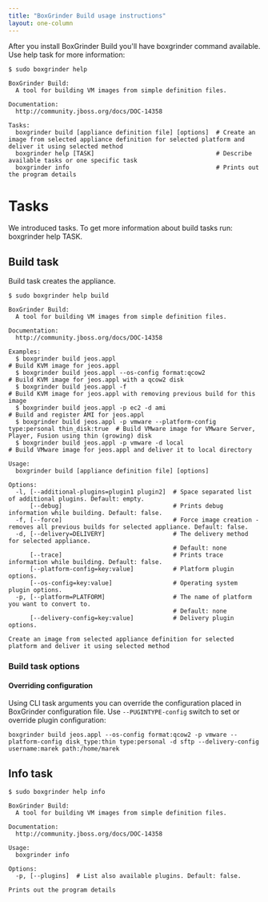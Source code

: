```yaml
---
title: "BoxGrinder Build usage instructions"
layout: one-column
---
```


After you install BoxGrinder Build you'll have boxgrinder command available. Use help task for more information:

    $ sudo boxgrinder help

    BoxGrinder Build:
      A tool for building VM images from simple definition files.

    Documentation:
      http://community.jboss.org/docs/DOC-14358

    Tasks:
      boxgrinder build [appliance definition file] [options]  # Create an image from selected appliance definition for selected platform and deliver it using selected method
      boxgrinder help [TASK]                                  # Describe available tasks or one specific task
      boxgrinder info                                         # Prints out the program details

# Tasks

We introduced tasks. To get more information about build tasks run: boxgrinder help TASK.

## Build task

Build task creates the appliance.

    $ sudo boxgrinder help build

    BoxGrinder Build:
      A tool for building VM images from simple definition files.

    Documentation:
      http://community.jboss.org/docs/DOC-14358

    Examples:
      $ boxgrinder build jeos.appl                                                           # Build KVM image for jeos.appl
      $ boxgrinder build jeos.appl --os-config format:qcow2                                  # Build KVM image for jeos.appl with a qcow2 disk
      $ boxgrinder build jeos.appl -f                                                        # Build KVM image for jeos.appl with removing previous build for this image
      $ boxgrinder build jeos.appl -p ec2 -d ami                                             # Build and register AMI for jeos.appl
      $ boxgrinder build jeos.appl -p vmware --platform-config type:personal thin_disk:true  # Build VMware image for VMware Server, Player, Fusion using thin (growing) disk
      $ boxgrinder build jeos.appl -p vmware -d local                                        # Build VMware image for jeos.appl and deliver it to local directory

    Usage:
      boxgrinder build [appliance definition file] [options]

    Options:
      -l, [--additional-plugins=plugin1 plugin2]  # Space separated list of additional plugins. Default: empty.
          [--debug]                               # Prints debug information while building. Default: false.
      -f, [--force]                               # Force image creation - removes all previous builds for selected appliance. Default: false.
      -d, [--delivery=DELIVERY]                   # The delivery method for selected appliance.
                                                  # Default: none
          [--trace]                               # Prints trace information while building. Default: false.
          [--platform-config=key:value]           # Platform plugin options.
          [--os-config=key:value]                 # Operating system plugin options.
      -p, [--platform=PLATFORM]                   # The name of platform you want to convert to.
                                                  # Default: none
          [--delivery-config=key:value]           # Delivery plugin options.

    Create an image from selected appliance definition for selected platform and deliver it using selected method

### Build task options

#### Overriding configuration

Using CLI task arguments you can override the configuration placed in BoxGrinder configuration file. Use `--PUGINTYPE-config` switch to set or override plugin configuration:

    boxgrinder build jeos.appl --os-config format:qcow2 -p vmware --platform-config disk_type:thin type:personal -d sftp --delivery-config username:marek path:/home/marek

## Info task

    $ sudo boxgrinder help info

    BoxGrinder Build:
      A tool for building VM images from simple definition files.

    Documentation:
      http://community.jboss.org/docs/DOC-14358

    Usage:
      boxgrinder info

    Options:
      -p, [--plugins]  # List also available plugins. Default: false.

    Prints out the program details

